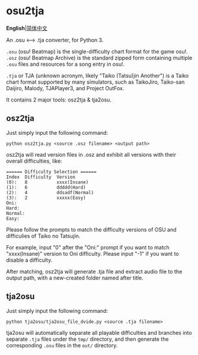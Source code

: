 # osu2tja

**English**|[简体中文](README.zh-cn.md)

An .osu ⟷ .tja converter, for Python 3.

`.osu` (osu! Beatmap) is the single-difficulty chart format for the game osu!. `.osz` (osu! Beatmap Archive) is the standard zipped form containing multiple `.osu` files and resources for a song entry in osu!.

`.tja` or TJA (unknown acronym, likely "Taiko (Tatsu)jin Another") is a Taiko chart format supported by many simulators, such as TaikoJiro, Taiko-san Daijiro, Malody, TJAPlayer3, and Project OutFox.

It contains 2 major tools: osz2tja & tja2osu.

## osz2tja

Just simply input the following command:
```
python osz2tja.py <source .osz filename> <output path>
```

osz2tja will read version files in .osz and exhibit all versions with their overall difficulties, like:
```
====== Difficulty Selection ======
Index  Difficulty  Version
(0):   8           xxxx(Insane)
(1):   6           ddddd(Hard)
(2):   4           ddsadf(Normal)
(3):   2           xxxxx(Easy)
Oni:
Hard:
Normal:
Easy:
```

Please follow the prompts to match the difficulty versions of OSU and difficulies of Taiko no Tatsujin.

For example, input "0" after the "Oni:" prompt if you want to match "xxxx(Insane)" version to Oni difficulty.
Please input "-1" if you want to disable a difficulty.

After matching, osz2tja will generate .tja file and extract audio file to the output path, with a new-created folder named after title.

## tja2osu

Just simply input the following command:
```
python tja2osu/tja2osu_file_dvide.py <source .tja filename>
```

tja2osu will automatically separate all playable difficulties and branches into separate `.tja` files under the `tmp/` directory,
and then generate the corresponding `.osu` files in the `out/` directory.
